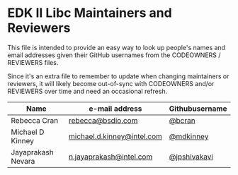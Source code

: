 EDK II Libc Maintainers and Reviewers
==========================================

This file is intended to provide an easy way to look up people's names and email addresses given their GitHub usernames from the CODEOWNERS / REVIEWERS files.

Since it's an extra file to remember to update when changing maintainers or reviewers, it will likely become out-of-sync with CODEOWNERS and/or REVIEWERS over time and need an occasional refresh.


| Name                 | e-mail address                | Githubusername                                  |
|----------------------|-------------------------------|-------------------------------------------------|
| Rebecca Cran         | rebecca@bsdio.com             | [@bcran](https://github.com/bcran)              |
| Michael D Kinney     | michael.d.kinney@intel.com    | [@mdkinney](https://github.com/mdkinney)        |
| Jayaprakash Nevara   | n.jayaprakash@intel.com       | [@jpshivakavi](https://github.com/jpshivakavi)  |

